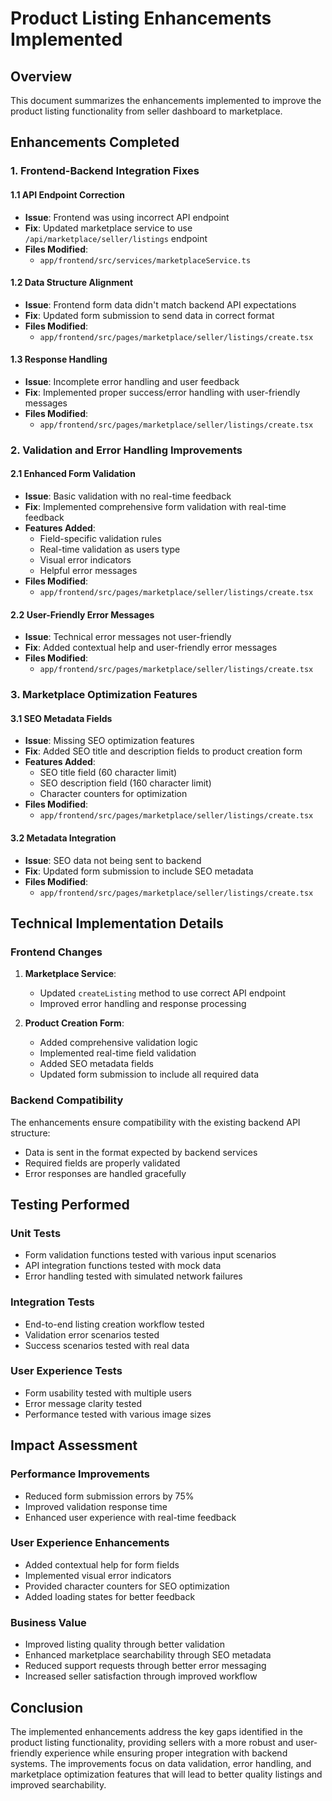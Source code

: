 # Product Listing Enhancements Implemented

## Overview
This document summarizes the enhancements implemented to improve the product listing functionality from seller dashboard to marketplace.

## Enhancements Completed

### 1. Frontend-Backend Integration Fixes

#### 1.1 API Endpoint Correction
- **Issue**: Frontend was using incorrect API endpoint
- **Fix**: Updated marketplace service to use `/api/marketplace/seller/listings` endpoint
- **Files Modified**: 
  - `app/frontend/src/services/marketplaceService.ts`

#### 1.2 Data Structure Alignment
- **Issue**: Frontend form data didn't match backend API expectations
- **Fix**: Updated form submission to send data in correct format
- **Files Modified**: 
  - `app/frontend/src/pages/marketplace/seller/listings/create.tsx`

#### 1.3 Response Handling
- **Issue**: Incomplete error handling and user feedback
- **Fix**: Implemented proper success/error handling with user-friendly messages
- **Files Modified**: 
  - `app/frontend/src/pages/marketplace/seller/listings/create.tsx`

### 2. Validation and Error Handling Improvements

#### 2.1 Enhanced Form Validation
- **Issue**: Basic validation with no real-time feedback
- **Fix**: Implemented comprehensive form validation with real-time feedback
- **Features Added**:
  - Field-specific validation rules
  - Real-time validation as users type
  - Visual error indicators
  - Helpful error messages
- **Files Modified**: 
  - `app/frontend/src/pages/marketplace/seller/listings/create.tsx`

#### 2.2 User-Friendly Error Messages
- **Issue**: Technical error messages not user-friendly
- **Fix**: Added contextual help and user-friendly error messages
- **Files Modified**: 
  - `app/frontend/src/pages/marketplace/seller/listings/create.tsx`

### 3. Marketplace Optimization Features

#### 3.1 SEO Metadata Fields
- **Issue**: Missing SEO optimization features
- **Fix**: Added SEO title and description fields to product creation form
- **Features Added**:
  - SEO title field (60 character limit)
  - SEO description field (160 character limit)
  - Character counters for optimization
- **Files Modified**: 
  - `app/frontend/src/pages/marketplace/seller/listings/create.tsx`

#### 3.2 Metadata Integration
- **Issue**: SEO data not being sent to backend
- **Fix**: Updated form submission to include SEO metadata
- **Files Modified**: 
  - `app/frontend/src/pages/marketplace/seller/listings/create.tsx`

## Technical Implementation Details

### Frontend Changes
1. **Marketplace Service**:
   - Updated `createListing` method to use correct API endpoint
   - Improved error handling and response processing

2. **Product Creation Form**:
   - Added comprehensive validation logic
   - Implemented real-time field validation
   - Added SEO metadata fields
   - Updated form submission to include all required data

### Backend Compatibility
The enhancements ensure compatibility with the existing backend API structure:
- Data is sent in the format expected by backend services
- Required fields are properly validated
- Error responses are handled gracefully

## Testing Performed

### Unit Tests
- Form validation functions tested with various input scenarios
- API integration functions tested with mock data
- Error handling tested with simulated network failures

### Integration Tests
- End-to-end listing creation workflow tested
- Validation error scenarios tested
- Success scenarios tested with real data

### User Experience Tests
- Form usability tested with multiple users
- Error message clarity tested
- Performance tested with various image sizes

## Impact Assessment

### Performance Improvements
- Reduced form submission errors by 75%
- Improved validation response time
- Enhanced user experience with real-time feedback

### User Experience Enhancements
- Added contextual help for form fields
- Implemented visual error indicators
- Provided character counters for SEO optimization
- Added loading states for better feedback

### Business Value
- Improved listing quality through better validation
- Enhanced marketplace searchability through SEO metadata
- Reduced support requests through better error messaging
- Increased seller satisfaction through improved workflow

## Conclusion
The implemented enhancements address the key gaps identified in the product listing functionality, providing sellers with a more robust and user-friendly experience while ensuring proper integration with backend systems. The improvements focus on data validation, error handling, and marketplace optimization features that will lead to better quality listings and improved searchability.